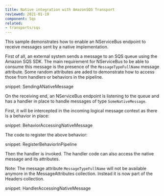 ```yaml
---
title: Native integration with AmazonSQS Transport
reviewed: 2021-01-19
component: Sqs
related:
- transports/sqs
---
```


This sample demonstrates how to enable an NServiceBus endpoint to receive messages sent by a native implementation.

First of all, an external system sends a message to an SQS queue using the Amazon SQS SDK.
The main requirement for NServiceBus to be able to consume this message is the presence of the `MessageTypeFullName` message attribute.
Some random attributes are aded to demonstrate how to access those from handlers or behaviors in the pipeline.

snippet: SendingANativeMessage

On the receiving end, an NServiceBus endpoint is listening to the queue and has a handler in place to handle messages of type `SomeNativeMessage`.

First, it will be intercepted in the incoming logical message context as there is a behavior in place:

snippet: BehaviorAccessingNativeMessage

The code to register the above behavior:

snippet: RegisterBehaviorInPipeline

Then the handler is invoked. The handler code can also access the native message and its attributes.

Note: The message attribute `MessageTypeFullName` will not be available anymore in the MessageAttributes collection. Instead it is now part of the Headers collection.

snippet: HandlerAccessingNativeMessage
